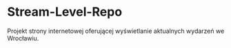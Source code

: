 # Stream-Level-Repo
Projekt strony internetowej oferującej wyświetlanie aktualnych wydarzeń we Wrocławiu.
